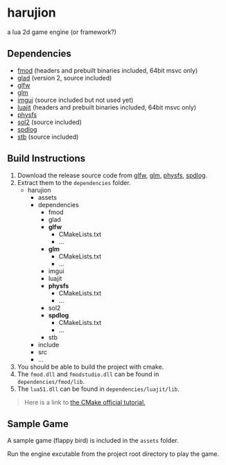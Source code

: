 # harujion

a lua 2d game engine (or framework?)

## Dependencies

- [fmod](https://fmod.com/) (headers and prebuilt binaries included, 64bit msvc only)
- [glad](https://github.com/Dav1dde/glad/tree/glad2) (version 2, source included)
- [glfw](https://github.com/glfw/glfw)
- [glm](https://github.com/g-truc/glm)
- [imgui](https://github.com/ocornut/imgui) (source included but not used yet)
- [luajit](https://luajit.org/) (headers and prebuilt binaries included, 64bit msvc only)
- [physfs](https://www.icculus.org/physfs/)
- [sol2](https://github.com/ThePhD/sol2) (source included)
- [spdlog](https://github.com/gabime/spdlog)
- [stb](https://github.com/nothings/stb) (source included)

## Build Instructions

1. Download the release source code from [glfw](https://github.com/glfw/glfw), [glm](https://github.com/g-truc/glm), [physfs](https://www.icculus.org/physfs/), [spdlog](https://github.com/gabime/spdlog).
2. Extract them to the `dependencies` folder.
   - harujion
     - assets
     - dependencies
       - fmod
       - glad
       - **glfw**
         - CMakeLists.txt
         - ...
       - **glm**
         - CMakeLists.txt
         - ...
       - imgui
       - luajit
       - **physfs**
         - CMakeLists.txt
         - ...
       - sol2
       - **spdlog**
         - CMakeLists.txt
         - ...
       - stb
     - include
     - src
     - ...
3. You should be able to build the project with cmake.
4. The `fmod.dll` and `fmodstudio.dll` can be found in `dependencies/fmod/lib`.
5. The `lua51.dll` can be found in `dependencies/luajit/lib`.

> Here is a link to [the CMake official tutorial.](https://cmake.org/cmake/help/latest/guide/tutorial/index.html#build-and-test)

## Sample Game

A sample game (flappy bird) is included in the `assets` folder.

Run the engine excutable from the project root directory to play the game.
